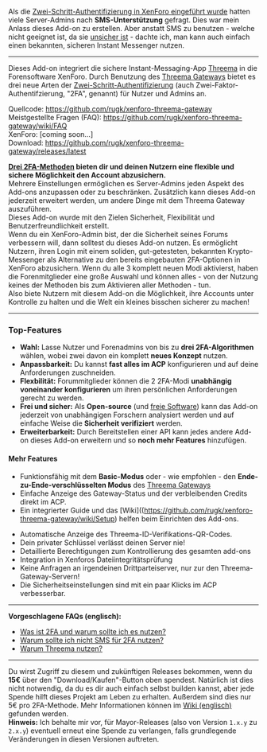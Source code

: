 Als die [Zwei-Schritt-Authentifizierung in XenForo eingeführt wurde](https://xenforo.com/community/threads/two-step-verification-and-security-improvements.99881/) hatten viele Server-Admins nach **SMS-Unterstützung** gefragt. Dies war mein Anlass dieses Add-on zu erstellen. Aber anstatt SMS zu benutzen - welche nicht geeignet ist, da sie [unsicher ist](https://github.com/rugk/xenforo-threema-gateway/wiki/FAQ#why-not-just-sms) - dachte ich, man kann auch einfach einen bekannten, sicheren Instant Messenger nutzen.

---

Dieses Add-on integriert die sichere Instant-Messaging-App  [Threema](https://threema.ch) in die Forensoftware XenForo. Durch Benutzung des [Threema Gateways](https://gateway.threema.ch) bietet es drei neue Arten der  [Zwei-Schritt-Authentifizierung](https://xenforo.com/community/threads/two-step-verification-and-security-improvements.99881/) (auch Zwei-Faktor-Authentifzierung, "2FA", genannt) für Nutzer und Admins an.

Quellcode: <https://github.com/rugk/xenforo-threema-gateway>  
Meistgestellte Fragen (FAQ): <https://github.com/rugk/xenforo-threema-gateway/wiki/FAQ>  
XenForo: [coming soon…]  
Download: <https://github.com/rugk/xenforo-threema-gateway/releases/latest>  

**[Drei 2FA-Methoden](https://github.com/rugk/xenforo-threema-gateway/blob/master/docs/2faMethods.md) bieten dir und deinen Nutzern eine flexible und sichere Möglichkeit den Account abzusichern.**  
Mehrere Einstellungen ermöglichen es Server-Admins jeden Aspekt des Add-ons anzupassen oder zu beschränken. Zusätzlich kann dieses Add-on jederzeit erweitert werden, um andere Dinge mit dem Threema Gateway auszuführen.  
Dieses Add-on wurde mit den Zielen Sicherheit, Flexibilität und Benutzerfreundlichkeit erstellt.  
Wenn du ein XenForo-Admin bist, der die Sicherheit seines Forums verbessern will, dann solltest du dieses Add-on nutzen. Es ermöglicht Nutzern, ihren Login mit einem soliden, gut-getesteten, bekannten Krypto-Messenger als Alternative zu den bereits eingebauten 2FA-Optionen in XenForo abzusichern. Wenn du alle 3 komplett neuen Modi aktivierst, haben die Forenmitglieder eine große Auswahl und können alles - von der Nutzung keines der Methoden bis zum Aktivieren aller Methoden - tun.  
Also biete Nutzern mit diesem Add-on die Möglichkeit, ihre Accounts unter Kontrolle zu halten und die Welt ein kleines bisschen sicherer zu machen!

---

### Top-Features

* **Wahl:** Lasse Nutzer und Forenadmins von bis zu **drei 2FA-Algorithmen** wählen, wobei zwei davon ein komplett **neues Konzept** nutzen.
* **Anpassbarkeit:** Du kannst **fast alles im ACP** konfigurieren und auf deine Anforderungen zuschneiden.
* **Flexbilität:** Forummitglieder können die 2 2FA-Modi **unabhängig voneinander konfigurieren** um ihren persönlichen Anforderungen gerecht zu werden.
* **Frei und sicher:** Als **Open-source** (und [freie Software](https://de.wikipedia.org/wiki/Freie_Software)) kann das Add-on jederzeit von unabhängigen Forschern analysiert werden und auf einfache  Weise die **Sicherheit verifiziert** werden.
* **Erweiterbarkeit:** Durch Bereitstellen einer API kann jedes andere Add-on dieses Add-on erweitern und so **noch mehr Features** hinzufügen.

#### Mehr Features

<!-- admin -->
* Funktionsfähig mit dem **Basic-Modus** oder - wie empfohlen - den **Ende-zu-Ende-verschlüsselten Modus** des [Threema Gateways](https://gateway.threema.ch/de/products)
* Einfache Anzeige des Gateway-Status und der verbleibenden Credits direkt im ACP.
* Ein integrierter Guide und das  [Wiki]((https://github.com/rugk/xenforo-threema-gateway/wiki/Setup) helfen beim Einrichten des Add-ons.
<!-- security -->
* Automatische Anzeige des Threema-ID-Verifikations-QR-Codes.
* Dein privater Schlüssel verlässt deinen Server nie!
* Detaillierte Berechtigungen zum Kontrollierung des gesamten add-ons
* Integration in Xenforos Dateiintegritätsprüfung
* Keine Anfragen an irgendeinen Drittparteiserver, nur zur den Threema-Gateway-Servern!
* Die Sicherheitseinstellungen sind mit ein paar Klicks im ACP verbesserbar.

---

**Vorgeschlagene FAQs (englisch):**
* [Was ist 2FA und warum sollte ich es nutzen?](https://github.com/rugk/xenforo-threema-gateway/wiki/FAQ#what-is-two-factor-authentication-and-why-should-i-use-it)
* [Warum sollte ich nicht SMS für 2FA nutzen?](https://github.com/rugk/xenforo-threema-gateway/wiki/FAQ#why-not-just-sms)
* [Warum Threema nutzen?](https://github.com/rugk/xenforo-threema-gateway/wiki/FAQ#why-did-you-choose-threema-id-like-to-have-whatsapp-instead)

---

Du wirst Zugriff zu diesem und zukünftigen Releases bekommen, wenn du **15€** über den "Download/Kaufen"-Button oben spendest.
Natürlich ist dies nicht notwendig, da du es dir auch einfach selbst builden kannst, aber jede Spende hilft dieses Projekt am Leben zu erhalten. Außerdem sind dies nur 5€ pro 2FA-Methode. Mehr Informationen können im [Wiki (englisch)](https://github.com/rugk/xenforo-threema-gateway/wiki/FAQ#donations--releases) gefunden werden.  
**Hinweis:** Ich behalte mir vor, für Mayor-Releases (also von Version `1.x.y` zu `2.x.y`) eventuell erneut eine Spende zu verlangen, falls grundlegende Veränderungen in diesen Versionen auftreten.
